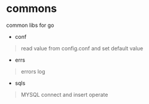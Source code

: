 # commons
common libs for go

* conf  

> read value from config.conf and set default value 

* errs 

> errors log 

* sqls 

> MYSQL connect and insert operate

